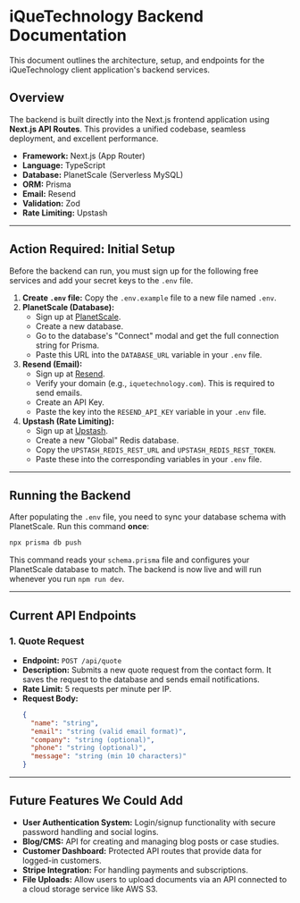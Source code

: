 # iQueTechnology Backend Documentation

This document outlines the architecture, setup, and endpoints for the iQueTechnology client application's backend services.

## Overview

The backend is built directly into the Next.js frontend application using **Next.js API Routes**. This provides a unified codebase, seamless deployment, and excellent performance.

- **Framework:** Next.js (App Router)
- **Language:** TypeScript
- **Database:** PlanetScale (Serverless MySQL)
- **ORM:** Prisma
- **Email:** Resend
- **Validation:** Zod
- **Rate Limiting:** Upstash

---

## **Action Required:** Initial Setup

Before the backend can run, you must sign up for the following free services and add your secret keys to the `.env` file.

1.  **Create `.env` file:** Copy the `.env.example` file to a new file named `.env`.
2.  **PlanetScale (Database):**
    *   Sign up at [PlanetScale](https://planetscale.com/).
    *   Create a new database.
    *   Go to the database's "Connect" modal and get the full connection string for Prisma.
    *   Paste this URL into the `DATABASE_URL` variable in your `.env` file.
3.  **Resend (Email):**
    *   Sign up at [Resend](https://resend.com/).
    *   Verify your domain (e.g., `iquetechnology.com`). This is required to send emails.
    *   Create an API Key.
    *   Paste the key into the `RESEND_API_KEY` variable in your `.env` file.
4.  **Upstash (Rate Limiting):**
    *   Sign up at [Upstash](https://upstash.com/).
    *   Create a new "Global" Redis database.
    *   Copy the `UPSTASH_REDIS_REST_URL` and `UPSTASH_REDIS_REST_TOKEN`.
    *   Paste these into the corresponding variables in your `.env` file.

---

## Running the Backend

After populating the `.env` file, you need to sync your database schema with PlanetScale. Run this command **once**:

```bash
npx prisma db push
```

This command reads your `schema.prisma` file and configures your PlanetScale database to match. The backend is now live and will run whenever you run `npm run dev`.

---

## Current API Endpoints

### 1. Quote Request

-   **Endpoint:** `POST /api/quote`
-   **Description:** Submits a new quote request from the contact form. It saves the request to the database and sends email notifications.
-   **Rate Limit:** 5 requests per minute per IP.
-   **Request Body:**
    ```json
    {
      "name": "string",
      "email": "string (valid email format)",
      "company": "string (optional)",
      "phone": "string (optional)",
      "message": "string (min 10 characters)"
    }
    ```

---

## Future Features We Could Add

-   **User Authentication System:** Login/signup functionality with secure password handling and social logins.
-   **Blog/CMS:** API for creating and managing blog posts or case studies.
-   **Customer Dashboard:** Protected API routes that provide data for logged-in customers.
-   **Stripe Integration:** For handling payments and subscriptions.
-   **File Uploads:** Allow users to upload documents via an API connected to a cloud storage service like AWS S3.